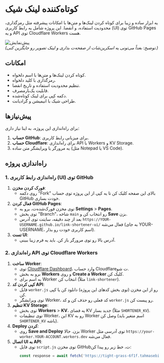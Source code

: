 # کوتاه‌کننده لینک شیک

یه ابزار ساده و زیبا برای کوتاه کردن لینک‌ها و متن‌ها با امکانات پیشرفته مثل رمزگذاری، محدودیت استفاده، و انقضا. این پروژه شامل یه رابط کاربری (UI) توی GitHub Pages و یه API توی Cloudflare Workers هست.

![پیش‌نمایش](https://via.placeholder.com/600x300.png?text=تصویر+پیش‌نمایش)  
*(توضیح: بعداً می‌تونی یه اسکرین‌شات از صفحه‌ت بذاری و لینک تصویر رو جایگزین کنی.)*

## امکانات
- کوتاه کردن لینک‌ها و متن‌ها با اسم دلخواه.
- رمزگذاری با کلید دلخواه.
- تنظیم محدودیت استفاده و تاریخ انقضا.
- قابلیت یک‌بارمصرف.
- دکمه کپی برای لینک کوتاه‌شده.
- طراحی شیک با انیمیشن و گرادیانت.

## پیش‌نیازها
برای راه‌اندازی این پروژه، به اینا نیاز داری:
1. **حساب GitHub**: برای میزبانی رابط کاربری.
2. **حساب Cloudflare**: برای راه‌اندازی API با Workers و KV Storage.
3. یه مرورگر یا ویرایشگر متن ساده (مثل Notepad یا VS Code).

## راه‌اندازی پروژه
### 1. راه‌اندازی رابط کاربری (UI) توی GitHub
1. **فورک کردن مخزن**:
   - روی دکمه "Fork" بالای این صفحه کلیک کن تا یه کپی از این پروژه توی حساب GitHub خودت بسازی.
2. **فعال کردن GitHub Pages**:
   - توی مخزن فورک‌شده‌ت، برو به **Settings** > **Pages**.
   - توی بخش "Branch"، شاخه `main` رو انتخاب کن و **Save** بزن.
   - بعد از چند دقیقه، سایتت توی آدرس `https://YOUR-USERNAME.github.io/link-shortener-ui/` فعال می‌شه (به جای YOUR-USERNAME، اسم کاربری خودت رو بذار).
3. **تست UI**:
   - آدرس بالا رو توی مرورگر باز کن. باید یه فرم زیبا ببینی.

### 2. راه‌اندازی API توی Cloudflare Workers
1. **ساخت Worker**:
   - توی [Cloudflare Dashboard](https://dash.cloudflare.com)، وارد حساب Cloudflareت شو.
   - برو به بخش **Workers** و روی **Create a Worker** کلیک کن.
   - یه اسم برای Worker انتخاب کن (مثلاً `link-shortener`).
2. **کپی کردن کد API**:
   - فایل `worker.js` رو از این مخزن (توی بخش کدهای این پروژه) دانلود کن یا کپی کن.
   - توی ویرایشگر Worker، کد فعلی رو حذف کن و کد `worker.js` رو پیست کن.
3. **تنظیم KV Storage**:
   - توی بخش **Workers** > **KV**، یه فضای KV جدید بساز (مثلاً `SHORTENER_KV`).
   - توی تنظیمات Worker، این KV رو به Worker وصل کن (اسم متغیر باید `SHORTENER_KV` باشه).
4. **Deploy کردن**:
   - روی **Save and Deploy** بزن. حالا Worker توی آدرسی مثل `https://your-worker.YOUR-ACCOUNT.workers.dev` فعال می‌شه.
5. **اتصال UI به API**:
   - توی فایل `script.js` توی مخزن GitHubت، خط زیر رو پیدا کن:
     ```javascript
     const response = await fetch('https://tight-grass-6f1f.tahmasebimoein140.workers.dev/shorten', {
